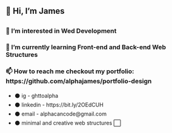 <h2> 👋 Hi, I’m James <h2> 
<h3>👀 I’m interested in Wed Development</h3>

 <h3>🌱 I’m currently learning Front-end and Back-end Web Structures</h3>
 <h3> 📫 How to reach me checkout my portfolio: https://github.com/alphajames/portfolio-design</h3>
 <h4> </h4>
 <ul>
 <li> ⚫ ig - ghttoalpha </li>
  <li> ⚫ linkedin - https://bit.ly/2OEdCUH </li>
  <li> ⚫ email - alphacancode@gmail.com </li>
   <li> ⚫ minimal and creative web structures ⬜ </li>
</ul>



<!---
alphajames/alphajames is a ✨ special ✨ repository because its `README.md` (this file) appears on your GitHub profile.
You can click the Preview link to take a look at your changes.
--->
